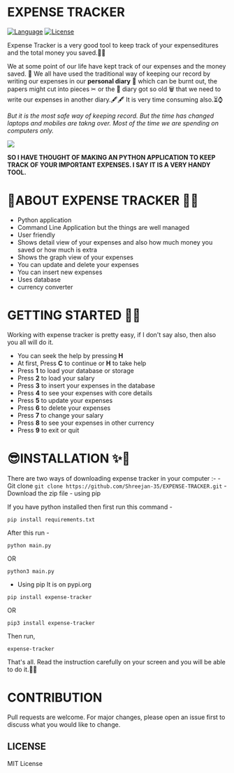 #  EXPENSE TRACKER
<a href="https://github.com/Shreejan-35/Classified"><img src="https://img.shields.io/badge/Language-python-green.svg" alt="Language"></a>
<a href="https://github.com/Shreejan-35/Classified/blob/master/LICENSE"><img src="https://img.shields.io/badge/License-MIT-blue.svg" alt="License"></a>

Expense Tracker is a very good tool to keep track of your expenseditures and the total money you saved.🤑🤑

We at some point of our life have kept track of our expenses and the money saved. 📃 We all have used the traditional way of keeping our 
record by writing our expenses in our **personal diary** 📃 which can be burnt out, the papers might cut into pieces ✂ or the 📜 diary
got so old 🗑 that we need to write our expenses in another diary.🖋🖋 It is very time consuming also.⏳⌚

*But it is the most safe way of keeping record. But the time has changed laptops and mobiles are takng over. Most of the time we are spending on computers only.*

![](https://github.com/Shreejan-35/EXPENSE-TRACKER/blob/main/res/web.jpg)

**SO I HAVE THOUGHT OF MAKING AN PYTHON APPLICATION TO KEEP TRACK OF YOUR IMPORTANT EXPENSES. I SAY IT IS A VERY HANDY TOOL.**

# 🧐ABOUT EXPENSE TRACKER 🎊🎊
- Python application
- Command Line Application but the things are well managed
- User friendly
- Shows detail view of your expenses and also how much money you saved or how much is extra
- Shows the graph view of your expenses
- You can update and delete your expenses
- You can insert new expenses
- Uses database
- currency converter

# GETTING STARTED 🤨🧐
Working with expense tracker is pretty easy, if I don't say also, then also you all will do it.

- You can seek the help by pressing **H** 
- At first, Press **C** to continue or **H** to take help
- Press **1** to load your database or storage
- Press **2** to load your salary
- Press **3** to insert your expenses in the database
- Press **4** to see your expenses with core details
- Press **5** to update your expenses
- Press **6** to delete your expenses
- Press **7** to change your salary
- Press **8** to see your expenses in other currency
- Press **9** to exit or quit

# 😎INSTALLATION ✨🎏
There are two ways of downloading expense tracker in your computer :-
    - Git clone 
    ```
    git clone https://github.com/Shreejan-35/EXPENSE-TRACKER.git
    ```
    - Download the zip file 
    - using pip


If you have python installed then first run this command - 
```
pip install requirements.txt
```
After this run - 
```
python main.py
```
OR
```
python3 main.py
```

- Using pip
It is on pypi.org
```
pip install expense-tracker
```
OR
```
pip3 install expense-tracker
```

Then run,
```
expense-tracker
```

That's all.
Read the instruction carefully on your screen and you will be able to do it.🎉🎉

# CONTRIBUTION
Pull requests are welcome. For major changes, please open an issue first to discuss what you would like to change.

## LICENSE
MIT License
